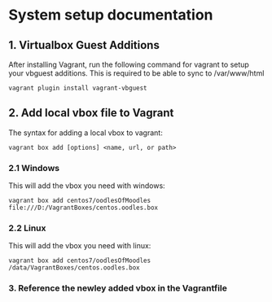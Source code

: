 # System setup documentation

## 1. Virtualbox Guest Additions
After installing Vagrant, run the following command for vagrant to setup your vbguest additions. This is required to be able to sync to /var/www/html

`vagrant plugin install vagrant-vbguest`

## 2. Add local vbox file to Vagrant

The syntax for adding a local vbox to vagrant:

```vagrant box add [options] <name, url, or path>```

### 2.1 Windows

This will add the vbox you need with windows:

```vagrant box add centos7/oodlesOfMoodles file:///D:/VagrantBoxes/centos.oodles.box```

### 2.2 Linux

This will add the vbox you need with linux:

```vagrant box add centos7/oodlesOfMoodles /data/VagrantBoxes/centos.oodles.box```

### 3. Reference the newley added vbox in the Vagrantfile
